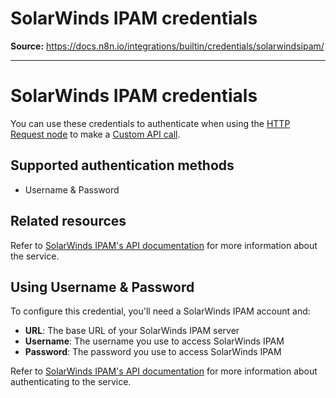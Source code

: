 # SolarWinds IPAM credentials

**Source:** https://docs.n8n.io/integrations/builtin/credentials/solarwindsipam/

---

# SolarWinds IPAM credentials

You can use these credentials to authenticate when using the [HTTP Request node](../../core-nodes/n8n-nodes-base.httprequest/) to make a [Custom API call](../../../custom-operations/).

## Supported authentication methods

- Username & Password

## Related resources

Refer to [SolarWinds IPAM's API documentation](https://github.com/solarwinds/OrionSDK/wiki/REST) for more information about the service.

## Using Username & Password

To configure this credential, you'll need a SolarWinds IPAM account and:

- **URL**: The base URL of your SolarWinds IPAM server
- **Username**: The username you use to access SolarWinds IPAM
- **Password**: The password you use to access SolarWinds IPAM

Refer to [SolarWinds IPAM's API documentation](https://github.com/solarwinds/OrionSDK/wiki/REST) for more information about authenticating to the service.
